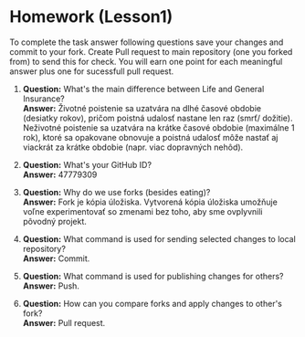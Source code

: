 # Homework (Lesson1)
To complete the task answer following questions save your changes and commit to your fork. Create Pull request to main repository (one you forked from) to send this for check. You will earn one point for each meaningful answer plus one for sucessfull pull request.

1. **Question:** What's the main difference between Life and General Insurance?  
   **Answer:** Životné poistenie sa uzatvára na dlhé časové obdobie (desiatky rokov), pričom poistná udalosť nastane len raz (smrť/ dožitie). Neživotné poistenie sa uzatvára na krátke časové obdobie (maximálne 1 rok), ktoré sa opakovane obnovuje a poistná udalosť môže nastať aj viackrát za krátke obdobie (napr. viac dopravných nehôd).

2. **Question:** What's your GitHub ID?  
   **Answer:** 47779309

3. **Question:** Why do we use forks (besides eating)?  
   **Answer:** Fork je kópia úložiska. Vytvorená kópia úložiska umožňuje voľne experimentovať so zmenami bez toho, aby sme ovplyvnili pôvodný projekt.

4. **Question:** What command is used for sending selected changes to local repository?  
   **Answer:** Commit.

5. **Question:** What command is used for publishing changes for others?  
   **Answer:** Push.

6. **Question:** How can you compare forks and apply changes to other's fork?  
   **Answer:** Pull request.
